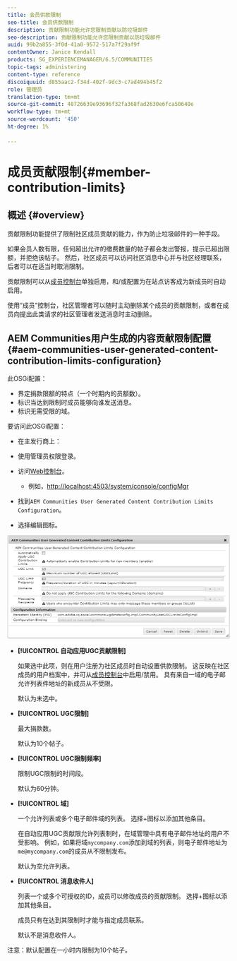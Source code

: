 ```yaml
---
title: 会员供款限制
seo-title: 会员供款限制
description: 贡献限制功能允许您限制贡献以防垃圾邮件
seo-description: 贡献限制功能允许您限制贡献以防垃圾邮件
uuid: 99b2a855-3f0d-41a0-9572-517a7f29af9f
contentOwner: Janice Kendall
products: SG_EXPERIENCEMANAGER/6.5/COMMUNITIES
topic-tags: administering
content-type: reference
discoiquuid: d855aac2-f34d-402f-9dc3-c7ad494b45f2
role: 管理员
translation-type: tm+mt
source-git-commit: 48726639e93696f32fa368fad2630e6fca50640e
workflow-type: tm+mt
source-wordcount: '450'
ht-degree: 1%

---
```



# 成员贡献限制{#member-contribution-limits}

## 概述 {#overview}

贡献限制功能提供了限制社区成员贡献的能力，作为防止垃圾邮件的一种手段。

如果会员人数有限，任何超出允许的缴费数量的帖子都会发出警报，提示已超出限额，并拒绝该帖子。 然后，社区成员可以访问社区消息中心并与社区经理联系，后者可以在适当时取消限制。

贡献限制可以从[成员控制台](members.md)单独启用，和/或配置为在站点访客成为新成员时自动启用。

使用“成员”控制台，社区管理者可以随时主动删除某个成员的贡献限制，或者在成员向提出此类请求的社区管理者发送消息时主动删除。

## AEM Communities用户生成的内容贡献限制配置{#aem-communities-user-generated-content-contribution-limits-configuration}

此OSGi配置：

* 界定捐款限额的特点（一个时期内的员额数）。
* 标识当达到限制时成员能够向谁发送消息。
* 标识无需受限的域。

要访问此OSGi配置：

* 在主发行商上：
* 使用管理员权限登录。
* 访问[Web控制台](../../help/sites-deploying/configuring-osgi.md)。

   * 例如，[http://localhost:4503/system/console/configMgr](http://localhost:4503/system/console/configMgr)

* 找到`AEM Communities User Generated Content Contribution Limits Configuration`。
* 选择编辑图标。

![配置限制](assets/configure-limits.png)

* **[!UICONTROL 自动应用UGC贡献限制]**

   如果选中此项，则在用户注册为社区成员时自动设置供款限制。 这反映在社区成员的用户档案中，并可从[成员控制台](members.md)中启用/禁用。 具有来自一域的电子邮允许列表件地址的新成员从不受限。

   默认为未选中。

* **[!UICONTROL UGC限制]**

   最大捐款数。

   默认为10个帖子。

* **[!UICONTROL UGC限制频率]**

   限制UGC限制的时间段。

   默认为60分钟。

* **[!UICONTROL 域]**

   一个允许列表或多个电子邮件域的列表。 选择+图标以添加其他条目。

   在自动应用UGC贡献限允许列表制时，在域管理中具有电子邮件地址的用户不受影响。 例如，如果将域`mycompany.com`添加到域的列表，则电子邮件地址为`me@mycompany.com`的成员从不限制发布。

   默认为空允许列表。

* **[!UICONTROL 消息收件人]**

   列表一个或多个可授权的ID，成员可以修改成员的贡献限制。 选择+图标以添加其他条目。

   成员只有在达到其限制时才能与指定成员联系。

   默认不是消息收件人。

注意：默认配置在一小时内限制为10个帖子。

